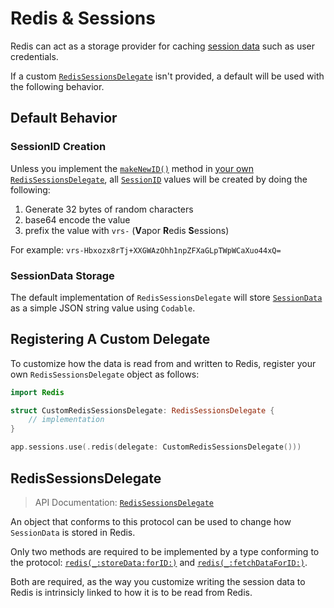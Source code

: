 # Redis & Sessions

Redis can act as a storage provider for caching [session data](../sessions.md#session-data) such as user credentials.

If a custom [`RedisSessionsDelegate`](https://api.vapor.codes/redis/master/Redis/RedisSessionsDelegate/) isn't provided, a default will be used with the following behavior.

## Default Behavior

### SessionID Creation

Unless you implement the [`makeNewID()`](https://api.vapor.codes/redis/master/Redis/RedisSessionsDelegate/#redissessionsdelegate.makeNewID()) method in [your own `RedisSessionsDelegate`](#RedisSessionsDelegate), all [`SessionID`](https://api.vapor.codes/vapor/master/Vapor/SessionID/) values will be created by doing the following:

1. Generate 32 bytes of random characters
1. base64 encode the value
1. prefix the value with `vrs-` (**V**apor **R**edis **S**essions)

For example: `vrs-Hbxozx8rTj+XXGWAzOhh1npZFXaGLpTWpWCaXuo44xQ=`

### SessionData Storage

The default implementation of `RedisSessionsDelegate` will store [`SessionData`](https://api.vapor.codes/vapor/master/Vapor/SessionData/) as a simple JSON string value using `Codable`.

## Registering A Custom Delegate

To customize how the data is read from and written to Redis, register your own `RedisSessionsDelegate` object as follows:

```swift
import Redis

struct CustomRedisSessionsDelegate: RedisSessionsDelegate {
    // implementation
}

app.sessions.use(.redis(delegate: CustomRedisSessionsDelegate()))
```

## RedisSessionsDelegate

> API Documentation: [`RedisSessionsDelegate`](https://api.vapor.codes/redis/master/Redis/RedisSessionsDelegate/)

An object that conforms to this protocol can be used to change how `SessionData` is stored in Redis.

Only two methods are required to be implemented by a type conforming to the protocol: [`redis(_:storeData:forID:)`](https://api.vapor.codes/redis/master/Redis/RedisSessionsDelegate/#redissessionsdelegate.redis(_:storeData:forID:)) and [`redis(_:fetchDataForID:)`](https://api.vapor.codes/redis/master/Redis/RedisSessionsDelegate/#redissessionsdelegate.redis(_:fetchDataForID:)).

Both are required, as the way you customize writing the session data to Redis is intrinsicly linked to how it is to be read from Redis.
